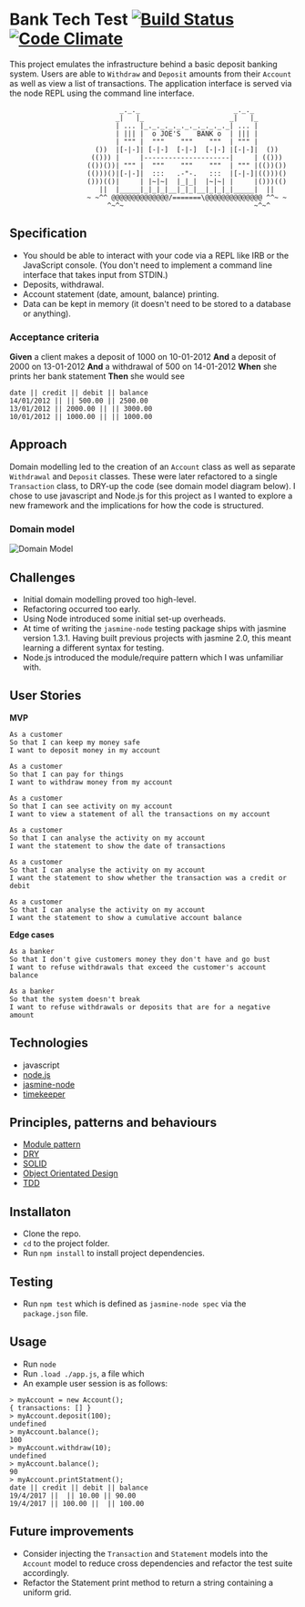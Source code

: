 # Bank Tech Test [![Build Status](https://travis-ci.org/joemaidman/bank-tech-test.svg?branch=master)](https://travis-ci.org/joemaidman/bank-tech-test)  [![Code Climate](https://codeclimate.com/github/joemaidman/bank-tech-test/badges/gpa.svg)](https://codeclimate.com/github/joemaidman/bank-tech-test)
This project emulates the infrastructure behind a basic deposit banking system. Users are able to `Withdraw` and `Deposit` amounts from their `Account` as well as view a list of transactions. The application interface is served via the node REPL using the command line interface.

```
                           _._._                       _._._
                          _|   |_                     _|   |_
                          | ... |_._._._._._._._._._._| ... |
                          | ||| |  o JOE'S    BANK o  | ||| |
                          | """ |  """    """    """  | """ |
                     ())  |[-|-]| [-|-]  [-|-]  [-|-] |[-|-]|  ())
                    (())) |     |---------------------|     | (()))
                   (())())| """ |  """    """    """  | """ |(())())
                   (()))()|[-|-]|  :::   .-"-.   :::  |[-|-]|(()))()
                   ()))(()|     | |~|~|  |_|_|  |~|~| |     |()))(()
                      ||  |_____|_|_|_|__|_|_|__|_|_|_|_____|  ||
                   ~ ~^^ @@@@@@@@@@@@@@/=======\@@@@@@@@@@@@@@ ^^~ ~
                        ^~^~                                ~^~^
```

## Specification

* You should be able to interact with your code via a REPL like IRB or the JavaScript console.  (You don't need to implement a command line interface that takes input from STDIN.)
* Deposits, withdrawal.
* Account statement (date, amount, balance) printing.
* Data can be kept in memory (it doesn't need to be stored to a database or anything).

### Acceptance criteria

**Given** a client makes a deposit of 1000 on 10-01-2012
**And** a deposit of 2000 on 13-01-2012
**And** a withdrawal of 500 on 14-01-2012
**When** she prints her bank statement
**Then** she would see

```
date || credit || debit || balance
14/01/2012 || || 500.00 || 2500.00
13/01/2012 || 2000.00 || || 3000.00
10/01/2012 || 1000.00 || || 1000.00
```

## Approach
Domain modelling led to the creation of an `Account` class as well as separate `Withdrawal` and `Deposit` classes. These were later refactored to a single `Transaction` class, to DRY-up the code (see domain model diagram below). I chose to use javascript and Node.js for this project as I wanted to explore a new framework and the implications for how the code is structured.

### Domain model

![Domain Model](https://github.com/joemaidman/bank-tech-test/blob/master/screenshots/bankDomainModel.png)

## Challenges
- Initial domain modelling proved too high-level.
- Refactoring occurred too early.
- Using Node introduced some initial set-up overheads.
- At time of writing the `jasmine-node` testing package ships with jasmine version 1.3.1. Having built previous projects with jasmine 2.0, this meant learning a different syntax for testing.
- Node.js introduced the module/require pattern which I was unfamiliar with.

## User Stories
**MVP**
```
As a customer
So that I can keep my money safe
I want to deposit money in my account

As a customer
So that I can pay for things
I want to withdraw money from my account

As a customer
So that I can see activity on my account
I want to view a statement of all the transactions on my account

As a customer
So that I can analyse the activity on my account
I want the statement to show the date of transactions

As a customer
So that I can analyse the activity on my account
I want the statement to show whether the transaction was a credit or debit

As a customer
So that I can analyse the activity on my account
I want the statement to show a cumulative account balance
```

**Edge cases**
```
As a banker
So that I don't give customers money they don't have and go bust
I want to refuse withdrawals that exceed the customer's account balance

As a banker
So that the system doesn't break
I want to refuse withdrawals or deposits that are for a negative amount
```

## Technologies
- javascript
- [node.js](https://nodejs.org/en/)
- [jasmine-node](https://github.com/mhevery/jasmine-node)
- [timekeeper](https://github.com/vesln/timekeeper)

## Principles, patterns and behaviours
- [Module pattern](https://en.wikipedia.org/wiki/Module_pattern)
- [DRY](https://en.wikipedia.org/wiki/Don%27t_repeat_yourself)
- [SOLID](https://en.wikipedia.org/wiki/SOLID_(object-oriented_design))
- [Object Orientated Design](https://en.wikipedia.org/wiki/Object-oriented_programming)
- [TDD](https://en.wikipedia.org/wiki/Test-driven_development)

## Installaton
- Clone the repo.
- `cd` to the project folder.
- Run `npm install` to install project dependencies.

## Testing
- Run `npm test` which is defined as `jasmine-node spec` via the `package.json` file.

## Usage
- Run `node`
- Run `.load ./app.js`, a file which
- An example user session is as follows:

```
> myAccount = new Account();
{ transactions: [] }
> myAccount.deposit(100);
undefined
> myAccount.balance();
100
> myAccount.withdraw(10);
undefined
> myAccount.balance();
90
> myAccount.printStatment();
date || credit || debit || balance
19/4/2017 ||  || 10.00 || 90.00
19/4/2017 || 100.00 ||  || 100.00
```

## Future improvements
- Consider injecting the `Transaction` and `Statement` models into the `Account` model to reduce cross dependencies and refactor the test suite accordingly.
- Refactor the Statement print method to return a string containing a uniform grid.
